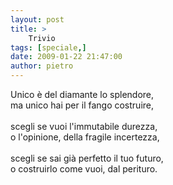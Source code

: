 ```yaml
---
layout: post
title: >
    Trivio
tags: [speciale,]
date: 2009-01-22 21:47:00
author: pietro
---
```

Unico è del diamante lo splendore,<br/>ma unico hai per il fango costruire,<br/><br/>scegli se vuoi l'immutabile durezza,<br/>o l'opinione, della fragile incertezza,<br/><br/>scegli se sai già perfetto il tuo futuro,<br/>o costruirlo come vuoi, dal perituro.
